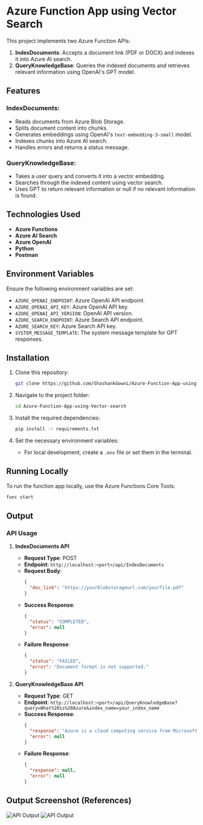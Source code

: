 # Azure Function App using Vector Search

This project implements two Azure Function APIs:

1. **IndexDocuments**: Accepts a document link (PDF or DOCX) and indexes it into Azure AI search.
2. **QueryKnowledgeBase**: Queries the indexed documents and retrieves relevant information using OpenAI's GPT model.

## Features

### **IndexDocuments**:
- Reads documents from Azure Blob Storage.
- Splits document content into chunks.
- Generates embeddings using OpenAI's `text-embedding-3-small` model.
- Indexes chunks into Azure AI search.
- Handles errors and returns a status message.

### **QueryKnowledgeBase**:
- Takes a user query and converts it into a vector embedding.
- Searches through the indexed content using vector search.
- Uses GPT to return relevant information or null if no relevant information is found.

## Technologies Used
- **Azure Functions**
- **Azure AI Search**
- **Azure OpenAI**
- **Python**
- **Postman**

## Environment Variables
Ensure the following environment variables are set:
- `AZURE_OPENAI_ENDPOINT`: Azure OpenAI API endpoint.
- `AZURE_OPENAI_API_KEY`: Azure OpenAI API key.
- `AZURE_OPENAI_API_VERSION`: OpenAI API version.
- `AZURE_SEARCH_ENDPOINT`: Azure Search API endpoint.
- `AZURE_SEARCH_KEY`: Azure Search API key.
- `SYSTEM_MESSAGE_TEMPLATE`: The system message template for GPT responses.

## Installation

1. Clone this repository:
    ```bash
    git clone https://github.com/ShashankGowni/Azure-Function-App-using-Vector-search
    ```

2. Navigate to the project folder:
    ```bash
    cd Azure-Function-App-using-Vector-search
    ```

3. Install the required dependencies:
    ```bash
    pip install -r requirements.txt
    ```

4. Set the necessary environment variables:
    - For local development, create a `.env` file or set them in the terminal.

## Running Locally
To run the function app locally, use the Azure Functions Core Tools:
```bash
func start
```

## Output
### **API Usage**

1. **IndexDocuments API**
   - **Request Type**: POST  
   - **Endpoint**: `http://localhost:<port>/api/IndexDocuments`
   - **Request Body**:
     ```json
     {
       "doc_link": "https://yourblobstorageurl.com/yourfile.pdf"
     }
     ```
   - **Success Response**:
     ```json
     {
       "status": "COMPLETED",
       "error": null
     }
     ```
   - **Failure Response**:
     ```json
     {
       "status": "FAILED",
       "error": "Document format is not supported."
     }
     ```

2. **QueryKnowledgeBase API**
   - **Request Type**: GET  
   - **Endpoint**: `http://localhost:<port>/api/QueryKnowledgeBase?query=What%20is%20Azure&index_name=your_index_name`
   - **Success Response**:
     ```json
     {
       "response": "Azure is a cloud computing service from Microsoft.",
       "error": null
     }
     ```
   - **Failure Response**:
     ```json
     {
       "response": null,
       "error": null
     }
     ```

## **Output Screenshot (References)**
![API Output](https://github.com/user-attachments/assets/7d25b9e0-a9d6-4a2e-971f-ba7b93730e68)
![API Output](https://github.com/user-attachments/assets/7d25b9e0-a9d6-4a2e-971f-ba7b93730e68)
